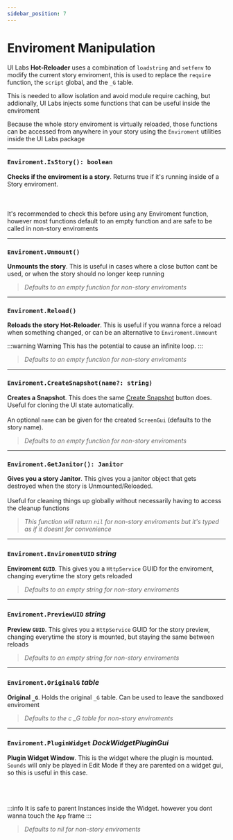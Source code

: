 ```yaml
---
sidebar_position: 7
---
```


# Enviroment Manipulation

UI Labs **Hot-Reloader** uses a combination of `loadstring` and `setfenv` to modify the current story enviroment, this is used to replace the `require` function, the `script` global, and the `_G` table.

This is needed to allow isolation and avoid module require caching, but addionally, UI Labs injects some functions that can be useful inside the enviroment

Because the whole story enviroment is virtually reloaded, those functions can be accessed from anywhere in your story using the `Enviroment` utilities inside the UI Labs package

---

### `Enviroment.IsStory(): boolean`

**Checks if the enviroment is a story**. Returns true if it's running inside of a Story enviroment.<br></br><br></br>
It's recommended to check this before using any Enviroment function, however most functions default to an empty function and are safe to be called in non-story enviroments

---

### `Enviroment.Unmount()`

**Unmounts the story**. This is useful in cases where a close button cant be used, or when the story should no longer keep running

> _Defaults to an empty function for non-story enviroments_

---

### `Enviroment.Reload()`

**Reloads the story Hot-Reloader**. This is useful if you wanna force a reload when something changed, or can be an alternative to `Enviroment.Unmount`

:::warning Warning
This has the potential to cause an infinite loop.
:::

> _Defaults to an empty function for non-story enviroments_

---

### `Enviroment.CreateSnapshot(name?: string)`

**Creates a Snapshot**. This does the same [Create Snapshot](../Plugin/utils.md#creating-snapshots) button does. Useful for cloning the UI state automatically.<br></br>
An optional `name` can be given for the created `ScreenGui` (defaults to the story name).

> _Defaults to an empty function for non-story enviroments_

---

### `Enviroment.GetJanitor(): Janitor`

**Gives you a story Janitor**. This gives you a janitor object that gets destroyed when the story is Unmounted/Reloaded.<br></br>
Useful for cleaning things up globally without necessarily having to access the cleanup functions

> _This function will return `nil` for non-story enviroments but it's typed as if it doesnt for convenience_

---

### `Enviroment.EnviromentUID` _string_

**Enviroment `GUID`**. This gives you a `HttpService` GUID for the enviroment, changing everytime the story gets reloaded

> _Defaults to an empty string for non-story enviroments_

---

### `Enviroment.PreviewUID` _string_

**Preview `GUID`**. This gives you a `HttpService` GUID for the story preview, changing everytime the story is mounted, but staying the same between reloads

> _Defaults to an empty string for non-story enviroments_

---

### `Enviroment.OriginalG` _table_

**Original `_G`**. Holds the original `_G` table. Can be used to leave the sandboxed enviroment

> _Defaults to the c \_G table for non-story enviroments_

---

### `Enviroment.PluginWidget` _DockWidgetPluginGui_

**Plugin Widget Window**. This is the widget where the plugin is mounted. `Sounds` will only be played in Edit Mode if they are parented on a widget gui, so this is useful in this case.<br></br><br></br>

:::info
It is safe to parent Instances inside the Widget. however you dont wanna touch the `App` frame
:::

> _Defaults to nil for non-story enviroments_

